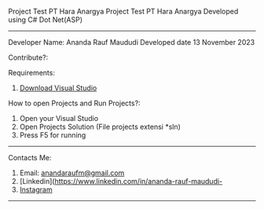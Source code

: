 Project Test PT Hara Anargya
Project Test PT Hara Anargya Developed using C# Dot Net(ASP)

-----------------------------------------------------------------------------------------------------------------------------------------------------------------------------------------------------------------------

Developer Name: Ananda Rauf Maududi
Developed date 13 November 2023

Contribute?:

Requirements:
1. [Download Visual Studio](https://visualstudio.microsoft.com/)

How to open Projects and Run Projects?:

1. Open your Visual Studio
2. Open Projects Solution (File projects extensi *sln)
3. Press F5 for running

-----------------------------------------------------------------------------------------------------------------------------------------------------------------------------------------------------------------------


Contacts Me:

1. Email: anandaraufm@gmail.com
2. [Linkedin](https://www.linkedin.com/in/ananda-rauf-maududi-
3. [Instagram](https://www.instagram.com/anandaraufm00)

--------------------------------------------------------------------------------------------------------------------------------------------------------------------------------------------------------------------
